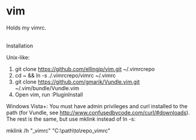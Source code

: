 vim
===

Holds my vimrc. <br><br>

Installation

Unix-like:
1. git clone https://github.com/ellingjp/vim.git ~/.vimrcrepo
2. cd ~ && ln -s ./.vimrcrepo/vimrc ~/.vimrc
3. git clone https://github.com/gmarik/Vundle.vim.git ~/.vim/bundle/Vundle.vim
4. Open vim, run :PluginInstall


Windows Vista+:
You must have admin privileges and curl installed to the path (for Vundle, see http://www.confusedbycode.com/curl/#downloads).
The rest is the same, but use mklink instead of ln -s:

 mklink /h "_vimrc" "C:\path\to\repo\_vimrc"
